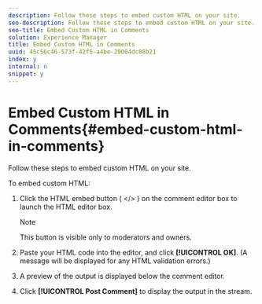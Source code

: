 ```yaml
---
description: Follow these steps to embed custom HTML on your site.
seo-description: Follow these steps to embed custom HTML on your site.
seo-title: Embed Custom HTML in Comments
solution: Experience Manager
title: Embed Custom HTML in Comments
uuid: 45c56c46-573f-42f5-a4be-29004dc08b21
index: y
internal: n
snippet: y
---
```


# Embed Custom HTML in Comments{#embed-custom-html-in-comments}

Follow these steps to embed custom HTML on your site.

 To embed custom HTML:
1. Click the HTML embed button ( </> ) on the comment editor box to launch the HTML editor box.

   >[!NOTE]
   >
   >This button is visible only to moderators and owners.

1. Paste your HTML code into the editor, and click **[!UICONTROL OK]**. (A message will be displayed for any HTML validation errors.)
1. A preview of the output is displayed below the comment editor.
1. Click **[!UICONTROL Post Comment]** to display the output in the stream.

